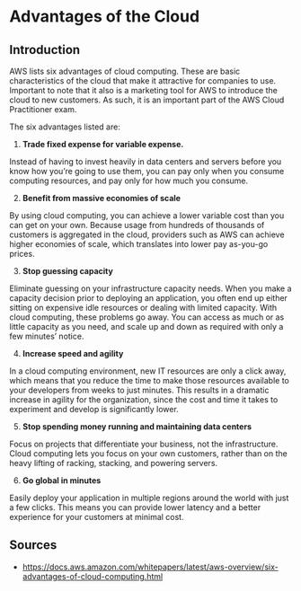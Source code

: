 # Advantages of the Cloud
## Introduction
AWS lists six advantages of cloud computing. These are basic characteristics of the cloud that make it attractive for companies to use. Important to note that it also is a marketing tool for AWS to introduce the cloud to new customers. As such, it is an important part of the AWS Cloud Practitioner exam.

The six advantages listed are:
1. **Trade fixed expense for variable expense.**

Instead of having to invest heavily in data centers and servers before you know how you’re going to use them, you can pay only when you consume computing resources, and pay only for how much you consume.

2. **Benefit from massive economies of scale**

By using cloud computing, you can achieve a lower variable cost than you can get on your own. Because usage from hundreds of thousands of customers is aggregated in the cloud, providers such as AWS can achieve higher economies of scale, which translates into lower pay as-you-go prices.

3. **Stop guessing capacity** 

Eliminate guessing on your infrastructure capacity needs. When you make a capacity decision prior to deploying an application, you often end up either sitting on expensive idle resources or dealing with limited capacity. With cloud computing, these problems go away. You can access as much or as little capacity as you need, and scale up and down as required with only a few minutes’ notice.

4. **Increase speed and agility**

In a cloud computing environment, new IT resources are only a click away, which means that you reduce the time to make those resources available to your developers from weeks to just minutes. This results in a dramatic increase in agility for the organization, since the cost and time it takes to experiment and develop is significantly lower.

5. **Stop spending money running and maintaining data centers**
 
 Focus on projects that differentiate your business, not the infrastructure. Cloud computing lets you focus on your own customers, rather than on the heavy lifting of racking, stacking, and powering servers.

6. **Go global in minutes**

Easily deploy your application in multiple regions around the world with just a few clicks. This means you can provide lower latency and a better experience for your customers at minimal cost.

## Sources
- https://docs.aws.amazon.com/whitepapers/latest/aws-overview/six-advantages-of-cloud-computing.html

